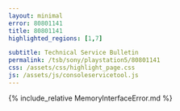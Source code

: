 ```yaml
---
layout: minimal
error: 80801141
title: 80801141
highlighted_regions: [1,7]

subtitle: Technical Service Bulletin
permalink: /tsb/sony/playstation5/80801141
css: /assets/css/highlight_page.css
js: /assets/js/consoleservicetool.js
---
```


{% include_relative MemoryInterfaceError.md %}
